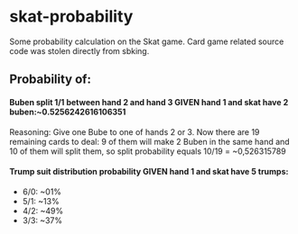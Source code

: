 # skat-probability
Some probability calculation on the Skat game. Card game related source code was stolen directly from sbking.

## Probability of:

#### Buben split 1/1 between hand 2 and hand 3 GIVEN hand 1 and skat have 2 buben:~0.5256242616106351
Reasoning: Give one Bube to one of hands 2 or 3. Now there are 19 remaining cards to deal: 9 of them will make 2 Buben in the same hand and 10 of them will split them, so split probability equals 10/19 = ~0,526315789

#### Trump suit distribution probability GIVEN hand 1 and skat have 5 trumps:
- 6/0: ~01%
- 5/1: ~13%
- 4/2: ~49%
- 3/3: ~37%
